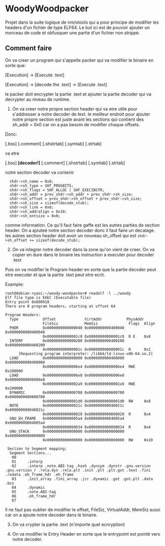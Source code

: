 # WoodyWoodpacker
Projet dans la suite logique de nm/otools qui a pour principe de modifier les headers d'un fichier de type ELF64. Le but ici est de pouvoir ajouter un morceau de code et obfusquer une partie d'un fichier non strippé.

## Comment faire

On va creer un program qui s'appelle packer qui va modifier le binaire en sorte que:

[Execution] -> [Execute .text]

[Execution] -> [decode the .text] -> [Execute .text]

le packer doit encrypter la partie .text et ajouter la partie decoder qui va decrypter au niveau de runtime.

1. On va creer notre propre section header qui va etre utile pour s'addresser a notre decoder de text.
le meilleur endroit pour ajouter notre propre section est juste avant les sections qui contient des sh_addr = 0x0 car on a pas besoin de modifier chaque offsets.

Donc:

[.bss] [.comment] [.shstrtab] [.symtab] [.strtab]

va etre

[.bss] __[decoder!]__ [.comment] [.shstrtab] [.symtab] [.strtab]

notre section decoder va contenir

```
  shdr->sh_name = 0x0;
  shdr->sh_type = SHT_PROGBITS;
  shdr->sh_flags = SHF_ALLOC | SHF_EXECINSTR;
  shdr->sh_addr = prev_shdr->sh_addr + prev_shdr->sh_size;
  shdr->sh_offset = prev_shdr->sh_offset + prev_shdr->sh_size;
  shdr->sh_size = sizeof(decode_stub);
  shdr->sh_link = 0x0;
  shdr->sh_addralign = 0x10;
  shdr->sh_entsize = 0x0;
```

comme information. Ce qu'il faut faire gaffe est les autres parties de section header.
On a ajouteé notre section decoder donc il faut faire un decalage.
les autres section header doit avoir un nouveau sh_offset qui est `shdr->sh_offset += sizeof(decode_stub);`

2. On va integrer notre decoder dans la zone qu'on vient de creer.
On va copier en dure dans le binaire les instruction a executer pour decoder .text

Puis on va modifier le Program header en sorte que la partie decoder peut etre executer et que la partie .text peut etre ecrit. 

Example:

```
root@debian-ryaoi:~/woody-woodpacker# readelf -l ../woody
Elf file type is EXEC (Executable file)
Entry point 0x600918
There are 8 program headers, starting at offset 64

Program Headers:
  Type           Offset             VirtAddr           PhysAddr
                 FileSiz            MemSiz              Flags  Align
  PHDR           0x0000000000000040 0x0000000000400040 0x0000000000400040
                 0x00000000000001c0 0x00000000000001c0  R E    0x8
  INTERP         0x0000000000000200 0x0000000000400200 0x0000000000400200
                 0x000000000000001c 0x000000000000001c  R      0x1
      [Requesting program interpreter: /lib64/ld-linux-x86-64.so.2]
  LOAD           0x0000000000000000 0x0000000000400000 0x0000000000400000
                 0x00000000000006e4 0x00000000000006e4  RWE    0x200000
  LOAD           0x00000000000006e8 0x00000000006006e8 0x00000000006006e8
                 0x00000000000002a9 0x00000000000002a9  RWE    0x200000
  DYNAMIC        0x0000000000000700 0x0000000000600700 0x0000000000600700
                 0x00000000000001d0 0x00000000000001d0  RW     0x8
  NOTE           0x000000000000021c 0x000000000040021c 0x000000000040021c
                 0x0000000000000020 0x0000000000000020  R      0x4
  GNU_EH_FRAME   0x00000000000005a4 0x00000000004005a4 0x00000000004005a4
                 0x0000000000000034 0x0000000000000034  R      0x4
  GNU_STACK      0x0000000000000000 0x0000000000000000 0x0000000000000000
                 0x0000000000000000 0x0000000000000000  RW     0x10

 Section to Segment mapping:
  Segment Sections...
   00
   01     .interp
   02     .interp .note.ABI-tag .hash .dynsym .dynstr .gnu.version .gnu.version_r .rela.dyn .rela.plt .init .plt .plt.got .text .fini .rodata .eh_frame_hdr .eh_frame
   03     .init_array .fini_array .jcr .dynamic .got .got.plt .data .bss
   04     .dynamic
   05     .note.ABI-tag
   06     .eh_frame_hdr
   07
```

Il ne faut pas oublier de modifier le offset, FileSiz, VirtualAddr, MemSiz aussi car on a ajoute notre decoder dans le binaire.

3. On va crypter la partie .text (n'importe quel ecnryption)

4. On va modifier le Entry Header en sorte que le entrypoint est pointé vers notre decoder.








